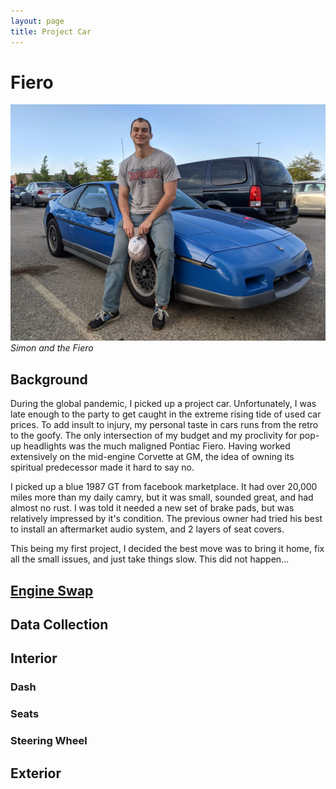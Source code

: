 ```yaml
---
layout: page
title: Project Car
---
```

# Fiero

![Simon and the Fiero](/docs/assets/simon_and_fiero.jpg)
*Simon and the Fiero*

## Background

During the global pandemic, I picked up a project car. Unfortunately, I was late enough to the party to get caught in the extreme rising tide of used car prices. To add insult to injury, my personal taste in cars runs from the retro to the goofy. The only intersection of my budget and my proclivity for pop-up headlights was the much maligned Pontiac Fiero. Having worked extensively on the mid-engine Corvette at GM, the idea of owning its spiritual predecessor made it hard to say no.

I picked up a blue 1987 GT from facebook marketplace. It had over 20,000 miles more than my daily camry, but it was small, sounded great, and had almost no rust. I was told it needed a new set of brake pads, but was relatively impressed by it's condition. The previous owner had tried his best to install an aftermarket audio system, and 2 layers of seat covers.

This being my first project, I decided the best move was to bring it home, fix all the small issues, and just take things slow. This did not happen...

## <a href="/engine_swap.html">Engine Swap</a>

## Data Collection

## Interior

### Dash

### Seats

### Steering Wheel

## Exterior